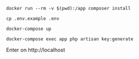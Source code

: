 `docker run --rm -v $(pwd):/app composer install`  

`cp .env.example .env`  

`docker-compose up`  

`docker-compose exec app php artisan key:generate`  

Enter on http://localhost
